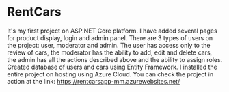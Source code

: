# RentCars
It's my first project on ASP.NET Core platform.
I have added several pages for product display, login and admin panel. There are 3 types of users on the project: user, moderator and admin. The user has access only to the review of cars, the moderator has the ability to add, edit and delete cars, the admin has all the actions described above and the ability to assign roles. Created database of users and cars using Entity Framework.
I installed the entire project on hosting using Azure Cloud.
You can check the project in action at the link: https://rentcarsapp-mm.azurewebsites.net/
